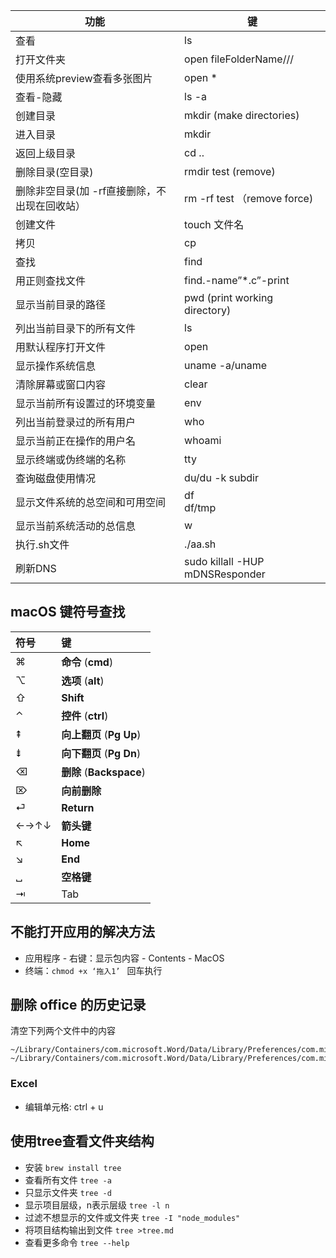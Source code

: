 | 功能                                          | 键                              |
| --------------------------------------------- | ------------------------------- |
| 查看                                          | ls                              |
| 打开文件夹                                    | open fileFolderName///          |
| 使用系统preview查看多张图片                   | open *                          |
| 查看-隐藏                                     | ls -a                           |
| 创建目录                                      | mkdir (make directories)        |
| 进入目录                                      | mkdir                           |
| 返回上级目录                                  | cd ..                           |
| 删除目录(空目录)                              | rmdir test (remove)             |
| 删除非空目录(加 -rf直接删除，不出现在回收站） | rm -rf test （remove force)     |
| 创建文件                                      | touch 文件名                    |
| 拷贝                                          | cp                              |
| 查找                                          | find                            |
| 用正则查找文件                                | find.-name”*.c”-print           |
| 显示当前目录的路径                            | pwd (print working directory)   |
| 列出当前目录下的所有文件                      | ls                              |
| 用默认程序打开文件                            | open                            |
| 显示操作系统信息                              | uname -a/uname                  |
| 清除屏幕或窗口内容                            | clear                           |
| 显示当前所有设置过的环境变量                  | env                             |
| 列出当前登录过的所有用户                      | who                             |
| 显示当前正在操作的用户名                      | whoami                          |
| 显示终端或伪终端的名称                        | tty                             |
| 查询磁盘使用情况                              | du/du -k subdir                 |
| 显示文件系统的总空间和可用空间                | df <br />df/tmp                 |
| 显示当前系统活动的总信息                      | w                               |
| 执行.sh文件                                   | ./aa.sh                         |
| 刷新DNS                                       | sudo killall -HUP mDNSResponder |



## macOS 键符号查找

| 符号 | 键                       |
| :--- | :----------------------- |
| ⌘    | **命令** (**cmd**)       |
| ⌥    | **选项** (**alt**)       |
| ⇧    | **Shift**                |
| ⌃    | **控件** (**ctrl**)      |
| ⇞    | **向上翻页** (**Pg Up**) |
| ⇟    | **向下翻页** (**Pg Dn**) |
| ⌫    | **删除** (**Backspace**) |
| ⌦    | **向前删除**             |
| ⏎    | **Return**               |
| ←→↑↓ | **箭头键**               |
| ↖    | **Home**                 |
| ↘    | **End**                  |
| ␣    | **空格键**               |
| ⇥    | Tab                      |

## 不能打开应用的解决方法

- 应用程序 - 右键：显示包内容 - Contents - MacOS 
- 终端：`chmod +x ‘拖入1’ ` 回车执行

## 删除 office 的历史记录

清空下列两个文件中的内容

```
~/Library/Containers/com.microsoft.Word/Data/Library/Preferences/com.microsoft.Word.securebookmarks.plist
~/Library/Containers/com.microsoft.Word/Data/Library/Preferences/com.microsoft.Word.plist
```

### Excel

- 编辑单元格: ctrl + u 

## 使用tree查看文件夹结构

- 安装 `brew install tree`
- 查看所有文件 `tree -a`
- 只显示文件夹 `tree -d`
- 显示项目层级，n表示层级 `tree -l n`
- 过滤不想显示的文件或文件夹 `tree -I "node_modules"`
- 将项目结构输出到文件 `tree >tree.md`
- 查看更多命令 `tree --help`

